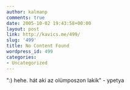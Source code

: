 ```yaml
---
author: kalmanp
comments: true
date: 2005-10-02 19:43:58+00:00
layout: post
link: http://kavics.me/499/
slug: '499'
title: No Content Found
wordpress_id: 499
categories:
- Uncategorized
---
```


":) hehe. hát aki az olümposzon lakik" - ypetya
